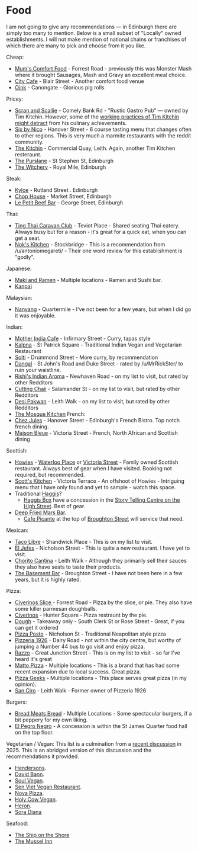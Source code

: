 # Food

I am not going to give any recommendations — in Edinburgh there are simply too many to mention. Below is a small subset of "Locally" owned establishments. I will not make mention of national chains or franchises of which there are many to pick and choose from it you like. 

Cheap:

* [Mum's Comfort Food](https://www.monstermashcafe.co.uk/) - Forrest Road - previously this was Monster Mash where it brought Sausages, Mash and Gravy an excellent meal choice. 
* [City Cafe](https://www.thecitycafe.co.uk/) - Blair Street - Another comfort food venue
* [Oink](https://www.oinkhogroast.co.uk/) - Canongate - Glorious pig rolls

Pricey:

* [Scran and Scallie](https://scranandscallie.com/) - Comely Bank Rd - "Rustic Gastro Pub" — owned by Tim Kitchin.  However, some of the [working practices of Tim Kitchin might detract](https://www.theguardian.com/uk-news/2021/jul/02/tom-kitchin-restaurant-staff-suspended-bullying-allegations-toxic-workplace-social-media-claims) from his culinary achievements. 
* [Six by Nico](https://www.sixbynico.co.uk/edinburgh/) - Hanover Street - 6 course tasting menu that changes often to other regions. This is very much a marmite restaurants with the reddit community.
* [The Kitchin](https://thekitchin.com/) - Commercial Quay, Leith. Again, another Tim Kitchen resteraunt. 
* [The Purslane](http://www.purslanerestaurant.co.uk/) - St Stephen St, Edinburgh
* [The Witchery](https://www.thewitchery.com/dine/) - Royal Mile, Edinburgh

Steak:

* [Kyloe](https://kyloerestaurant.com/) - Rutland Street . Edinburgh
* [Chop House](https://chophousesteak.co.uk) - Market Street, Edinburgh
* [Le Petit Beef Bar](https://beefbar.com/le-petit-beefbar-edinburgh/) - George Street, Edinburgh

Thai:

* [Ting Thai Caravan Club](https://tingthai.co.uk/) - Teviot Place - Shared seating Thai eatery. Always busy but for a reason - it's great for a quick eat, when you can get a seat.
* [Nok's Kitchen](https://nokskitchen.co.uk/) - Stockbridge - This is a recommendation from /u/antoniomegareti/  - Their one word review for this establishment is "godly".

Japanese:

* [Maki and Ramen](https://www.makiramen.com/our-venues/) - Multiple locations - Ramen and Sushi bar. 
* [Kanpai](https://www.kanpaisushiedinburgh.co.uk/)

Malaysian:

* [Nanyang](https://nanyangrestaurant.com/) - Quartermile - I've not been for a few years, but when I did go it was enjoyable.

Indian:

* [Mother India Cafe](https://www.motherindia.co.uk/restaurant/mother-india-edinburgh/) - Infirmary Street -  Curry, tapas style 
* [Kalpna](https://bit.ly/47hPbyW) - St Patrick Square - Traditional Indian Vegan and Vegetarian Restaurant
* [Solti](https://www.soltiedinburgh.co.uk/) - Drummond Street - More curry, by recommendation
* [Dangal](https://dangal.co.uk/) - St John's Road and Duke Street - rated by /u/MrRickSter/ to ruin your waistline.
* [Rishi's Indian Aroma](https://rishis.uk/edinburgh/) - Newhaven Road - on my list to visit, but rated by other Redditors
* [Cutting Chaii](https://cuttingchaii.co.uk/) - Salamander St - on my list to visit, but rated by other Redditors
* [Desi Pakwan](https://desipakwanonline.com/) - Leith Walk - on my list to visit, but rated by other Redditors
* [The Mosque Kitchen](http://mosquekitchen.com/)
French: 
* [Chez Jules](https://www.chezjulesbistro.com/) - Hanover Street - Edinburgh's French Bistro. Top notch french dining. 
* [Maison Bleue](https://www.maisonbleuerestaurant.com/) - Victoria Street - French, North African and Scottish dining

Scottish: 

* [Howies](https://www.howies.uk.com/) - [Waterloo Place](https://www.howies.uk.com/venues/howies-waterloo-place/) or [Victoria Street](https://www.howies.uk.com/venues/howies-victoria-street/) - Family owned Scottish restaurant. Always best of gear when I have visited. Booking not required, but recommended. 
* [Scott's Kitchen](https://www.howies.uk.com/venues/scotts-kitchen/) - Victoria Terrace - An offshoot of Howies - Intriguing menu that I have only found and yet to sample - watch this space. 
* Traditional [Haggis](https://en.wikipedia.org/wiki/Haggis)?
  * [Haggis Box](https://www.thehaggisbox.com/) have a concession in the [Story Telling Centre on the High Street](https://www.google.com/maps/place/The+Haggis+Box/@55.9507253,-3.1848951,598m/data=!3m2!1e3!4b1!4m6!3m5!1s0x4887c75ca808a897:0xd56d4e983319cf5!8m2!3d55.9507253!4d-3.1848951!16s%2Fg%2F11fj6jpgtd?entry=ttu&g_ep=EgoyMDI1MDkxNy4wIKXMDSoASAFQAw%3D%3D). Best of gear. 
* [Deep Fried Mars Bar](https://en.wikipedia.org/wiki/Deep-fried_Mars_bar).
  * [Cafe Picante](https://cafepiccante.co.uk/) at the top of [Broughton Street](https://www.google.com/maps/place/Cafe+Piccante/@56.8213361,-4.8446577,8z/data=!3m1!5s0x4887c78c3c540b53:0x1503d17862c9322f!4m6!3m5!1s0x4887c78c3bb73cb3:0x510ee3e36f72ccf7!8m2!3d55.9570555!4d-3.1879268!15sCgxjYWZlIHBpY2FudGVaDiIMY2FmZSBwaWNhbnRlkgEEY2FmZeABAA?shorturl=1) will service that need.

Mexican:

* [Taco Libre](https://www.tacolibre.co.uk/) - Shandwick Place - This is on my list to visit. 
* [El Jefes](https://www.eljefes.co.uk/edinburgh/) - Nicholson Street - This is quite a new restaurant. I have yet to visit. 
* [Chorito Cantina](https://www.chorritosauce.com/cantina/) - Leith Walk - Although they primarily sell their sauces they also have seats to taste their products. 
* [The Basement Bar](https://basement-bar-edinburgh.co.uk/) - Broughton Street - I have not been here in a few years, but it is highly rated.

Pizza:

* [Civerinos Slice ](https://www.civerinos.com/locations/forrest-road/)- Forrest Road - Pizza by the slice, or pie. They also have some killer parmesan doughballs. 
* [Civerinos](https://www.civerinos.com/) - Hunter Square - Pizza restraunt by the pie. 
* [Dough](https://dough-pizza.co.uk/) - Takeaway only - South Clerk St or Rose Street -  Great, if you can get it ordered
* [Pizza Posto](https://pizzaposto.co.uk/) - Nicholson St - Traditional Neapolitan style pizza
* [Pizzeria 1926](https://pizzeria1926.co.uk/) - Dalry Road - not within the city centre, but worthy of jumping a Number 44 bus to go visit and enjoy pizza.
* [Razzo](https://razzopizza.co.uk/) - Great Junction Street - This is on my list to visit - so far I've heard it's great
* [Matto Pizza](https://mattopizza.co.uk/) - Multiple locations - This is a brand that has had some recent expansion due to local success. Great pizza. 
* [Pizza Geeks](https://www.pizzageeks.co.uk/) - Multiple locations - This place serves great pizza (in my opinion). 
* [San Ciro](hhttps://www.sanciros.com/) - Leith Walk - Former owner of Pizzeria 1926 

Burgers:

* [Bread Meats Bread](https://breadmeatsbread.com/) - Multiple Locations - Some spectacular burgers, if a bit peppery for my own liking.
* [El Pegro Negro](https://www.el-perro-negro.com/#location) - A concession is within the St James Quarter food hall on the top floor.

Vegetarian / Vegan:
This list is a culmination from a [recent discussion](https://redd.it/1n26w5h) in 2025. This is an abridged version of this discussion and the recommendations it provided.

* [Hendersons](https://www.hendersonsrestaurant.com/).
* [David Bann](https://www.davidbann.co.uk/).
* [Soul Vegan](https://soulvegan.uk/).
* [Sen Viet Vegan Restaurant](https://www.senvietchay.co.uk/home).
* [Nova Pizza](https://novapizza.co.uk/).
* [Holy Cow Vegan](https://holycowvegan.net/).
* [Heron](https://www.heron.scot/menu).
* [Sora Diana](https://www.thevegansora.com/sora-diana/)

Seafood:

* [The Ship on the Shore](https://www.theshipontheshore.co.uk/)
* [The Mussel Inn](https://www.mussel-inn.com/)